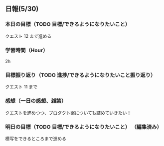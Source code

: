 ## 日報(5/30)

### 本日の目標（TODO 目標/できるようになりたいこと）

クエスト 12 まで進める

### 学習時間（Hour）

2h

### 目標振り返り（TODO 進捗/できるようになりたいこと振り返り）

クエスト 11 まで

### 感想（一日の感想、雑談）

クエストを進めつつ、プロダクト案についても詰めていきたい！

### 明日の目標（TODO 目標/できるようになりたいこと） （編集済み）

模写をできるところまで進める
